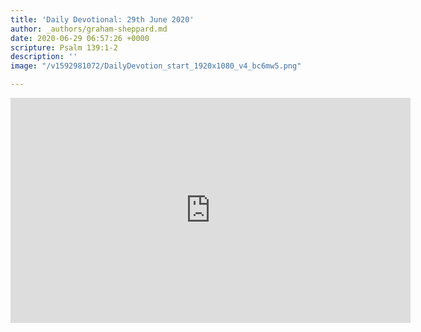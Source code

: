 ```yaml
---
title: 'Daily Devotional: 29th June 2020'
author: _authors/graham-sheppard.md
date: 2020-06-29 06:57:26 +0000
scripture: Psalm 139:1-2
description: ''
image: "/v1592981072/DailyDevotion_start_1920x1080_v4_bc6mw5.png"

---
```

<iframe src="https://player.vimeo.com/video/433423490" width="640" height="360" frameborder="0" allow="autoplay; fullscreen" allowfullscreen></iframe>